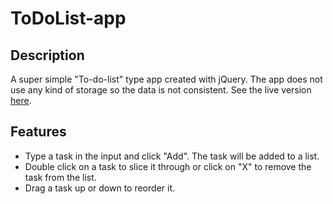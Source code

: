# ToDoList-app

## Description
A super simple "To-do-list" type app created with jQuery. The app does not use any kind of storage so the data is not consistent.
See the live version [here](https://stefan-pop.github.io/ToDoList-app/).

## Features
* Type a task in the input and click "Add". The task will be added to a list.
* Double click on a task to slice it through or click on "X" to remove the task from the list.
* Drag a task up or down to reorder it.